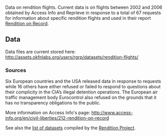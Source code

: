 Data on rendition flights. Current data is on flights between 2002 and 2006
obtained by Access Info and Reprieve in response to a total of 67 requests for
information about specific rendition flights and used in their report
[Rendition on Record][].

[Rendition on Record]: http://www.access-info.org/documents/Access_Docs/Using/Civil_Liberties/ROR/Rendition_on_Record_19_December_2011.pdf

## Data

Data files are current stored here: <http://assets.okfnlabs.org/users/rgrp/datasets/rendition-flights/>

### Sources

Six European countries and the USA released data in response to requests while
16 others have either refused or failed to respond to questions about their
complicity in the CIA’s illegal detention operations. The European air traffic
management body Eurocontrol also refused on the grounds that it has no
transparency obligations to the public.

More information on Access Info's page: <http://www.access-info.org/en/civil-liberties/212-rendition-on-record>

See also the [list of datasets][rp-data] compiled by the [Rendition Project][rp].

[rp-data]: http://www.therenditionproject.org.uk/documents/flight-data.html
[rp]: http://www.therenditionproject.org.uk/

